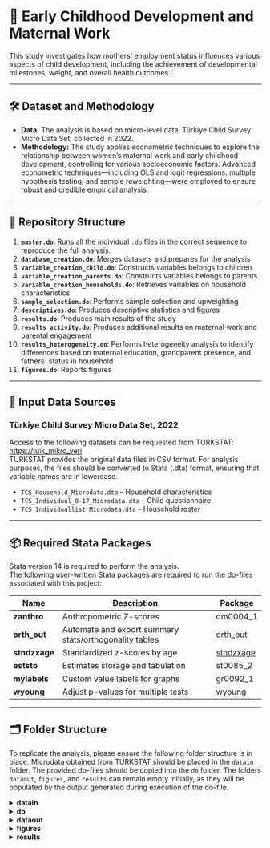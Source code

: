 # 🧠 Early Childhood Development and Maternal Work
This study investigates how mothers’ employment status influences various aspects of child development, including the achievement of developmental milestones, weight, and overall health outcomes.
 
---

## 🛠️ Dataset and Methodology

- **Data:** The analysis is based on micro-level data,  Türkiye Child Survey Micro Data Set, collected in 2022.   
- **Methodology:** The study applies econometric techniques to explore the relationship between women’s maternal work and early childhood development, controlling for various socioeconomic factors. Advanced econometric techniques—including OLS and logit regressions, multiple hypothesis testing, and sample reweighting—were employed to ensure robust and credible empirical analysis. 

---

## 📂 Repository Structure

1. **`master.do`**: Runs all the individual `.do` files in the correct sequence to reproduce the full analysis.
2. **`database_creation.do`**:  Merges datasets and prepares for the analysis
3. **`variable_creation_child.do`**:  Constructs variables belongs to children
4. **`variable_creation_parents.do`**:  Constructs variables belongs to parents
5. **`variable_creation_households.do`**:  Retrieves variables on household characteristics 
6. **`sample_selection.do`**:  Performs sample selection and upweighting 
7. **`descriptives.do`**:  Produces descriptive statistics and figures 
8. **`results.do`**: Produces main results of the study
9. **`results_activity.do`**: Produces additional results on maternal work and parental engagement 
10. **`results_heterogeneity.do`**: Performs heterogeneity analysis to identify differences based on maternal education, grandparent presence, and fathers` status in household
11. **`figures.do`**: Reports figures

---

## 📂 Input Data Sources

### Türkiye Child Survey Micro Data Set, 2022

Access to the following datasets can be requested from TURKSTAT: [https://tuik_mikro_veri](https://www.tuik.gov.tr/Kurumsal/Mikro_Veri)  
TURKSTAT provides the original data files in CSV format. For analysis purposes, the files should be converted to Stata (.dta) format, ensuring that variable names are in lowercase.

- `TCS_Household_Microdata.dta` – Household characteristics
- `TCS_Individual_0-17_Microdata.dta` – Child questionnaire 
- `TCS_Individuallist_Microdata.dta` – Household roster

---

## 📦 Required Stata Packages

Stata version 14 is required to perform the analysis.  
The following user-written Stata packages are required to run the do-files associated with this project:

| Name        | Description                                               | Package  |
|-------------|-----------------------------------------------------------|----------|
| **zanthro** | Anthropometric Z-scores                                   | dm0004_1 |
| **orth_out**| Automate and export summary stats/orthogonality tables    | orth_out |
| **stndzxage** | Standardized z-scores by age     | [stndzxage](https://ideas.repec.org/c/boc/bocode/s458634.html) |
| **eststo**  | Estimates storage and tabulation                          | st0085_2 |
| **mylabels**| Custom value labels for graphs                            |gr0092_1  |
| **wyoung**  | Adjust p-values for multiple tests                        |wyoung    |

---

## 🗂️ Folder Structure

To replicate the analysis, please ensure the following folder structure is in place. Microdata obtained from TURKSTAT should be placed in the `datain` folder. The provided do-files should be copied into the `do` folder. The folders `dataout`, `figures`, and `results` can remain empty initially, as they will be populated by the output generated during execution of the do-file.

<details>
<summary><strong>datain</strong></summary>  
 
- `TCS_Household_Microdata.dta`  
- `TCS_Individual_0-17_Microdata.dta`  
- `TCS_Individuallist_Microdata.dta`
  
</details>

<details>
<summary><strong>do</strong></summary>  
 
1. **`master.do`**   
2. **`database_creation.do`**  
3. **`variable_creation_child.do`**   
4. **`variable_creation_parents.do`**   
5. **`variable_creation_households.do`**   
6. **`sample_selection.do`**   
7. **`descriptives.do`**   
8. **`results.do`**   
9. **`results_activity.do`**   
10. **`results_heterogeneity.do`**  
11. **`figures.do`**
    
</details>

<details>
<summary><strong>dataout</strong></summary>
</details>

<details>
<summary><strong>figures</strong></summary>
</details>

<details>
<summary><strong>results</strong></summary>
</details>
